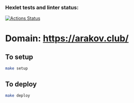 ### Hexlet tests and linter status:
[![Actions Status](https://github.com/ArtemRakov/devops-for-programmers-project-lvl2/workflows/hexlet-check/badge.svg)](https://github.com/ArtemRakov/devops-for-programmers-project-lvl2/actions)

# Domain: https://arakov.club/

## To setup

```sh
make setup
```

## To deploy

```sh
make deploy
```

